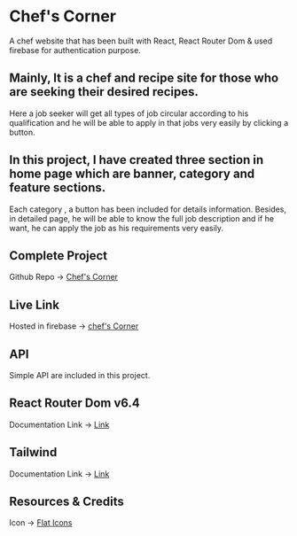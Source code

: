 # Chef's Corner

A chef website that has been built with React, React Router Dom & used firebase for authentication purpose.

## Mainly, It is a chef and recipe site for those who are seeking their desired recipes. 
Here a job seeker will get all types of job circular according to his qualification and he will be able to apply in that jobs very easily by clicking a button.

## In this project, I have created three section in home page which are banner, category and feature sections.  

Each category , a button has been included for details information. Besides, in detailed page, he will be able to know the full job description and if he want, he can apply the job as his requirements very easily.

## Complete Project
Github Repo -> [Chef's Corner]()

## Live Link
Hosted in firebase -> [chef's Corner]()

## API 
Simple API are included in this project.

## React Router Dom v6.4 
Documentation Link -> [Link](https://reactrouter.com/en/main/start/overview)

## Tailwind
Documentation Link -> [Link](https://tailwindcss.com/docs/installation)


## Resources & Credits
Icon -> [Flat Icons](https://www.flaticon.com/search?word=job%20seeker)
